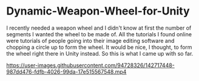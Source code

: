 # Dynamic-Weapon-Wheel-for-Unity
I recently needed a weapon wheel and I didn't know at first the number of segments I wanted the wheel to be made of. 
All the tutorials I found online were tutorials of people going into their image editing software and chopping a circle up to form the wheel. 
It would be nice, I thought, to form the wheel right there in Unity instead. 
So this is what I came up with so far.

https://user-images.githubusercontent.com/94728326/142717448-987dd476-fdfb-4026-99da-17e515567548.mp4

